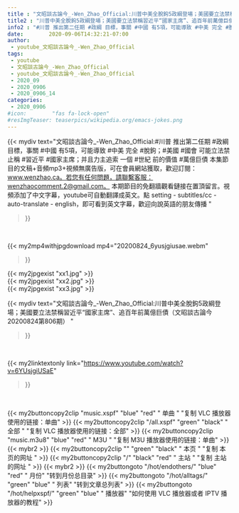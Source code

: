 ```yaml
---
title : "文昭談古論今_-Wen_Zhao_Official:川普中美全脫鉤5政綱登場；美國要立法禁稱習近平“國家主席”、追百年前萬億巨債（文昭談古論今20200824第806期） "
title2 : "川普中美全脫鉤5政綱登場；美國要立法禁稱習近平“國家主席”、追百年前萬億巨債（文昭談古論今20200824第806期） "
info2 : "#川普 推出第二任期 #政綱 目標，事關 #中國 有5項，可能導致 #中美 完全 #脫鉤；#美國 #國會 可能立法禁止稱 #習近平 #國家主席；并且力主追索 一個 #世紀 前的價值 #萬億巨債  本集節目的文稿+音頻mp3+視頻無廣告版，可在會員網站獲取，歡迎訂閱：www.wenzhao.ca。若您有任何問題，請聯繫客服：wenzhaocomment.2@gmail.com。 本期節目的免翻牆觀看鏈接在置頂留言。視頻添加了中文字幕，youtube可自動翻譯成英文。點 setting - subtitles/cc - auto-translate - english，即可看到英文字幕，歡迎向說英語的朋友傳播 "
date:        2020-09-06T14:32:21-07:00
author:
 - youtube_文昭談古論今_-Wen_Zhao_Official
tags:
 - youtube
 - 文昭談古論今_-Wen_Zhao_Official
 - youtube_文昭談古論今_-Wen_Zhao_Official
 - 2020_09
 - 2020_0906
 - 2020_0906_14
categories:
 - 2020_0906
#icon:        "fas fa-lock-open"
#resImgTeaser: teaserpics/wikipedia.org/emacs-jokes.png
---
```


{{< mydiv text="文昭談古論今_-Wen_Zhao_Official:#川普 推出第二任期 #政綱 目標，事關 #中國 有5項，可能導致 #中美 完全 #脫鉤；#美國 #國會 可能立法禁止稱 #習近平 #國家主席；并且力主追索 一個 #世紀 前的價值 #萬億巨債  本集節目的文稿+音頻mp3+視頻無廣告版，可在會員網站獲取，歡迎訂閱：www.wenzhao.ca。若您有任何問題，請聯繫客服：wenzhaocomment.2@gmail.com。 本期節目的免翻牆觀看鏈接在置頂留言。視頻添加了中文字幕，youtube可自動翻譯成英文。點 setting - subtitles/cc - auto-translate - english，即可看到英文字幕，歡迎向說英語的朋友傳播 "
>}}
<br>


{{< my2mp4withjpgdownload mp4="20200824_6yusjgiusae.webm"
>}}

{{< my2jpgexist "xx1.jpg" >}}<br>
{{< my2jpgexist "xx2.jpg" >}}<br>
{{< my2jpgexist "xx3.jpg" >}}<br>



{{< mydiv text="文昭談古論今_-Wen_Zhao_Official:川普中美全脫鉤5政綱登場；美國要立法禁稱習近平“國家主席”、追百年前萬億巨債（文昭談古論今20200824第806期） "
>}}
<br>

{{< my2linktextonly link="https://www.youtube.com/watch?v=6YUsjgiUSaE"
>}}


<br>

{{< my2buttoncopy2clip "music.xspf"        "blue"   "red"    " 单曲 "  "复制 VLC 播放器使用的链接：单曲" >}} {{< my2buttoncopy2clip "/all.xspf"         "green"  "black"  " 全部 "  "复制 VLC 播放器使用的链接：全部" >}} {{< my2buttoncopy2clip "music.m3u8"        "blue"   "red"    " M3U  "    "复制 M3U 播放器使用的链接：单曲" >}} {{< mybr2 >}} {{< my2buttoncopy2clip ""                  "green"  "black"  " 本页 "    "复制 本页的网址 " >}} {{< my2buttoncopy2clip "/"                 "black"  "red"    " 主站 "    "复制 主站的网址 " >}} {{< mybr2 >}} {{< my2buttongoto      "/hot/endothers/"   "blue"   "red"    " 月份"   "转到月份总目录" >}} {{< my2buttongoto      "/hot/alltags/"     "green"  "blue"   " 列表"   "转到文章总列表" >}} {{< my2buttongoto      "/hot/helpxspf/"    "green"  "blue"   " 播放器" "如何使用 VLC 播放器或者 IPTV 播放器的教程" >}} 
